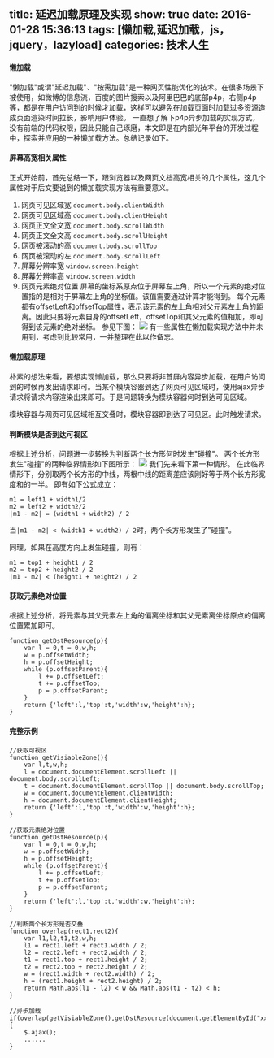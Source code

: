 title: 延迟加载原理及实现
show: true
date: 2016-01-28 15:36:13
tags: [懒加载,延迟加载，js，jquery，lazyload]
categories: 技术人生
---
#### 懒加载
"懒加载"或谓"延迟加载"、"按需加载"是一种网页性能优化的技术。在很多场景下被使用，如微博的信息流，百度的图片搜索以及阿里巴巴的底部p4p，右侧p4p等，都是在用户访问到的时候才加载，这样可以避免在加载页面时加载过多资源造成页面渲染时间拉长，影响用户体验。
一直想了解下p4p异步加载的实现方式，没有前端的代码权限，因此只能自己琢磨，本文即是在内部光年平台的开发过程中，探索并应用的一种懒加载方法。总结记录如下。

#### 屏幕高宽相关属性
正式开始前，首先总结一下，跟浏览器以及网页文档高宽相关的几个属性，这几个属性对于后文要说到的懒加载实现方法有重要意义。
1. 网页可见区域宽
`document.body.clientWidth`
2. 网页可见区域高
`document.body.clientHeight`
3. 网页正文全文宽
`document.body.scrollWidth`
4. 网页正文全文高
`document.body.scrollHeight`
5. 网页被滚动的高
`document.body.scrollTop`
6. 网页被滚动的左
`document.body.scrollLeft`
5. 屏幕分辨率宽
`window.screen.height`
6. 屏幕分辨率高
`window.screen.width`
7. 网页元素绝对位置
屏幕的坐标系原点位于屏幕左上角，所以一个元素的绝对位置指的是相对于屏幕左上角的坐标值。该值需要通过计算才能得到。
每个元素都有offsetLeft和offsetTop属性，表示该元素的左上角相对父元素左上角的距离。因此只要将元素自身的offsetLeft，offsetTop和其父元素的值相加，即可得到该元素的绝对坐标。
参见下图：
![](http://ww2.sinaimg.cn/mw690/62d95157gw1f0jtsa67o9g20dw0aewec.gif)
有一些属性在懒加载实现方法中并未用到，考虑到比较常用，一并整理在此以作备忘。

<!--more-->

#### 懒加载原理
朴素的想法来看，要想实现懒加载，那么只要将非首屏内容异步加载，在用户访问到的时候再发出请求即可。当某个模块容器到达了网页可见区域时，使用ajax异步请求将请求内容渲染出来即可。于是问题转换为模块容器何时到达可见区域。

模块容器与网页可见区域相互交叠时，模块容器即到达了可见区。此时触发请求。

#### 判断模块是否到达可视区
根据上述分析，问题进一步转换为判断两个长方形何时发生"碰撞"。
两个长方形发生"碰撞"的两种临界情形如下图所示：
![](http://ww4.sinaimg.cn/mw690/62d95157gw1f13h0mc6nrj20em0hq3z4.jpg)
我们先来看下第一种情形。
在此临界情形下，分别取两个长方形的中线，两根中线的距离差应该刚好等于两个长方形宽度和的一半。
即有如下公式成立：
```
m1 = left1 + width1/2
m2 = left2 + width2/2
|m1 - m2| = (width1 + width2) / 2
```
当`|m1 - m2| < (width1 + width2) / 2`时，两个长方形发生了"碰撞"。

同理，如果在高度方向上发生碰撞，则有：
```
m1 = top1 + height1 / 2
m2 = top2 + height2 / 2
|m1 - m2| < (height1 + height2) / 2
```

#### 获取元素绝对位置
根据上述分析，将元素与其父元素左上角的偏离坐标和其父元素离坐标原点的偏离位置累加即可。
```
function getDstResource(p){
    var l = 0,t = 0,w,h;
    w = p.offsetWidth;
    h = p.offsetHeight;
    while (p.offsetParent){
        l += p.offsetLeft;
        t += p.offsetTop;
        p = p.offsetParent;
    }
    return {'left':l,'top':t,'width':w,'height':h};
}
```

#### 完整示例
```
//获取可视区
function getVisiableZone(){
    var l,t,w,h;
    l = document.documentElement.scrollLeft || document.body.scrollLeft;
    t = document.documentElement.scrollTop || document.body.scrollTop;
    w = document.documentElement.clientWidth;
    h = document.documentElement.clientHeight;
    return {'left':l,'top':t,'width':w,'height':h};
}

//获取元素绝对位置
function getDstResource(p){
    var l = 0,t = 0,w,h;
    w = p.offsetWidth;
    h = p.offsetHeight;
    while (p.offsetParent){
        l += p.offsetLeft;
        t += p.offsetTop;
        p = p.offsetParent;
    }
    return {'left':l,'top':t,'width':w,'height':h};
}

//判断两个长方形是否交叠
function overlap(rect1,rect2){
    var l1,l2,t1,t2,w,h;
    l1 = rect1.left + rect1.width / 2;
    l2 = rect2.left + rect2.width / 2;
    t1 = rect1.top + rect1.height / 2;
    t2 = rect2.top + rect2.height / 2;
    w = (rect1.width + rect2.width) / 2;
    h = (rect1.height + rect2.height) / 2;
    return Math.abs(l1 - l2) < w && Math.abs(t1 - t2) < h;
}

//异步加载
if(overlap(getVisiableZone(),getDstResource(document.getElementById("xxx")))){
	$.ajax();
	......
}
```


